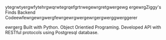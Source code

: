 ytegrwtyergwfytehrgwqrwtegrqefgrtrwegewrgretgwergewg
ergewrgZiggy's Finds Backend Codeewfewrgewrgwergfewrgewrgwergewrgergwerggwerggerer

ewrgerg
Built with Python. Object Orientied Programing. Developed API with RESTful protocols using Postgresql database. 
